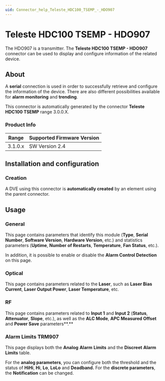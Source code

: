 ```yaml
---
uid: Connector_help_Teleste_HDC100_TSEMP_-_HDO907
---
```


# Teleste HDC100 TSEMP - HDO907

The HDO907 is a transmitter. The **Teleste HDC100 TSEMP - HDO907** connector can be used to display and configure information of the related device.

## About

A **serial** connection is used in order to successfully retrieve and configure the information of the device. There are also different possibilities available for **alarm monitoring** and **trending**.

This connector is automatically generated by the connector **Teleste HDC100 TSEMP** range 3.0.0.X.

### Product Info

| Range | Supported Firmware Version |
|------------------|-----------------------------|
| 3.1.0.x          | SW Version 2.4              |

## Installation and configuration

### Creation

A DVE using this connector is **automatically created** by an element using the parent connector.

## Usage

### General

This page contains parameters that identify this module (**Type**, **Serial Number**, **Software Version**, **Hardware Version**, etc.) and statistics parameters (**Uptime**, **Number of Restarts**, **Temperature**, **Fan Status**, etc.).

In addition, it is possible to enable or disable the **Alarm Control Detection** on this page.

### Optical

This page contains parameters related to the **Laser**, such as **Laser Bias Current**, **Laser Output Power**, **Laser Temperature**, etc.

### RF

This page contains parameters related to **Input 1** and **Input 2** (**Status**, **Attenuator**, **Slope**, etc.), as well as the **ALC Mode**, **APC Measured Offset** and **Power Save** parameters**.**

### Alarm Limits TRM907

This page displays both the **Analog** **Alarm** **Limits** and the **Discreet** **Alarm** **Limits** table.

For the **analog parameters**, you can configure both the threshold and the status of **HiHi**, **Hi**, **Lo**, **LoLo** and **Deadband.** For the **discrete parameters**, the **Notification** can be changed.

